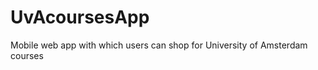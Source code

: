 UvAcoursesApp
=============

Mobile web app with which users can shop for University of Amsterdam courses
